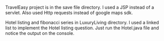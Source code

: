TravelEasy project is in the save file directory.
I used a JSP instead of a servlet.
Also used Http requests instead of google maps sdk.

Hotel listing and fibonacci series in LuxuryLiving directory.
I used a linked list to implement the Hotel listing question.
Just run the Hotel.java file and notice the output on the console.
